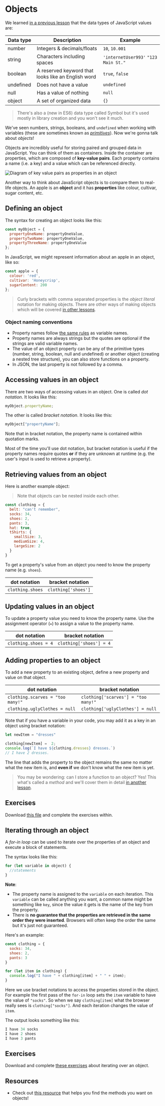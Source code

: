 <!-- Student takeaway: -->
<!--Student will be able to:
- Create an object literal
- Retreive the value on a property of an object using dot notation
- Retreive the value on a property of an object using bracket notation
- Update the value of a property using using dot notation
- Update the value of a property using using bracket notation
- Add a property to an object using dot notation
- Add a property to an object using bracket notation
- Write a for-in loop
 -->
# Objects
We learned [in a previous lesson](https://github.com/HackerYou/bootcamp-notes/blob/master/programming-fundamentals/intro-to-programming.md#data-types) that the data types of JavaScript values are: 

Data type | Description | Example
---|---|---
number | Integers & decimals/floats | `10`, `10.001`
string | Characters including spaces | `'internetUser993'` `"123 Main St."`
boolean | A reserved keyword that looks like an English word| `true`, `false`
undefined | Does not have a value | `undefined`
null | Has a value of nothing | `null`
object | A set of organized data | `{}`

> There's also a (new in ES6) data type called Symbol but it's used mostly in library creation and you won't see it much.

We've seen numbers, strings, booleans, and `undefined` when working with variables (these are sometimes known as [_primitives_](https://developer.mozilla.org/en-US/docs/Glossary/Primitive)). Now we're gonna talk about _objects_!

Objects are incredibly useful for storing paired and grouped data in JavaScript. You can think of them as containers. Inside the container are properties, which are composed of **key-value pairs**. Each property contains a name (i.e. a key) and a value which can be referenced directly. 

![Diagram of key value pairs as properties in an object](https://hychalknotes.s3.amazonaws.com/objects.png)

Another way to think about JavaScript objects is to compare them to real-life objects. An apple is an **object** and it has **properties** like colour, cultivar, sugar content, etc.

## Defining an object
The syntax for creating an object looks like this:

```js
const myObject = {
  propertyOneName: propertyOneValue,
  propertyTwoName: propertyOneValue,
  propertyThreeName: propertyOneValue
};
```

In JavaScript, we might represent information about an apple in an object, like so:

```js
const apple = {
  colour: 'red',
  cultivar: 'Honeycrisp',
  sugarContent: 200
};
```

> Curly brackets with comma separated properties is the _object literal_ notation for making objects. There are other ways of making objects which will be covered [in other lessons](https://github.com/HackerYou/bootcamp-notes/blob/master/applied-javascript/class-based-programming.md).

### Object naming conventions
* Property names follow [the same rules](https://github.com/HackerYou/bootcamp-notes/blob/master/programming-fundamentals/variables.md#variable-naming-conventions) as variable names.
* Property names are always strings but the quotes are optional if the strings are valid variable names.
* The value of an object property can be any of the primitive types (number, string, boolean, null and undefined) or another object (creating a nested tree structure), you can also store functions on a property.
* In JSON, the last property is not followed by a comma.

## Accessing values in an object
There are two ways of accessing values in an object. One is called _dot notation_. It looks like this:

```js
myObject.propertyName;
```

The other is called _bracket notation_. It looks like this:
```js
myObject["propertyName"];
```
Note that in bracket notation, the property name is contained within quotation marks.

Most of the time you'll use dot notation, but bracket notation is useful if the property names require quotes **or** if they are unknown at runtime (e.g. the user's input is used to retrieve a property).

## Retrieving values from an object

Here is another example object: 
> Note that objects can be nested inside each other. 

```js
const clothing = {
  belt: "can't remember",
  socks: 34,
  shoes: 2,
  pants: 3,
  hat: true,
  tShirts: {
    smallSize: 3,
    mediumSize: 4,
    largeSize: 2
  }
}
```

To get a property's value from an object you need to know the property name (e.g. `shoes`). 

dot notation | bracket notation
--- | --- 
`clothing.shoes` | `clothing['shoes']` 

## Updating values in an object

To update a property value you need to know the property name. Use the assignment operator (`=`) to assign a value to the property name.

dot notation | bracket notation 
--- | --- 
`clothing.shoes = 4` | `clothing['shoes'] = 4`

## Adding properties to an object
To add a new property to an existing object, define a new property and value on that object.

dot notation | bracket notation 
--- | --- 
`clothing.scarves = "too many!"` | `clothing['scarves'] = "too many!"` 
`clothing.uglyClothes = null` | `clothing['uglyClothes'] = null` 

Note that if you have a variable in your code, you may add it as a key in an object using bracket notation:
```js
let newItem = "dresses"

clothing[newItem] =  2;
console.log(`I have ${clothing.dresses} dresses.`)
// I have 2 dresses.
```
The line that adds the property to the object remains the same no matter what the new item is, and **even if** we don't know what the new item is yet.

> You may be wondering: can I store a function to an object? Yes! This what's called a _method_ and we'll cover them in detail [in another lesson](https://github.com/HackerYou/bootcamp-notes/blob/master/programming-fundamentals/arrays-and-methods.md).

## Exercises

Download [this file](https://hychalknotes.s3.amazonaws.com/object-exercise-bootcamp.zip) and complete the exercises within.

## Iterating through an object

A _for-in loop_ can be used to iterate over the properties of an object and execute a block of statements.

The syntax looks like this:

```js
for (let variable in object) {
  //statements
}
```

**Note**: 

* The property name is assigned to the `variable` on each iteration. This `variable` can be called anything you want, a common name might be something like `key`, since the value it gets is the name of the key from the property.
* There is **no guarantee that the properties are retrieved in the same order they were inserted**. Browsers will often keep the order the same but it's just not guaranteed.

Here's an example:

```js
const clothing = {
  socks: 34,
  shoes: 2,
  pants: 3
}

for (let item in clothing) {
  console.log("I have " + clothing[item] + " " + item);
}
```

Here we use bracket notations to access the properties stored in the object. For example the first pass of the `for-in` loop sets the `item` variable to have the value of `"socks"`. So when we say `clothing[item]` what the browser really sees is `clothing["socks"]`. And each iteration changes the value of `item`.

The output looks something like this:

```js
I have 34 socks
I have 2 shoes
I have 3 pants
```

## Exercises
Download and complete [these exercises](https://hychalknotes.s3.amazonaws.com/object-iteration-exercises-bootcamp.zip) about iterating over an object.

## Resources
* Check out [this resource](https://objectexplorer.netlify.com/) that helps you find the methods you want on objects!



